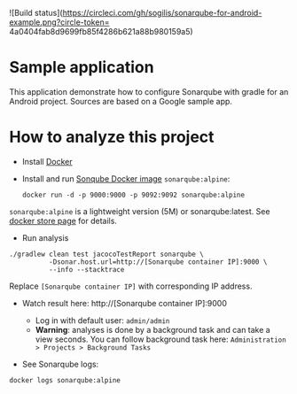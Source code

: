 ![Build status](https://circleci.com/gh/sogilis/sonarqube-for-android-example.png?circle-token= 4a0404fab8d9699fb85f4286b621a88b980159a5)

# Sample application

This application demonstrate how to configure Sonarqube with gradle for an Android project.
Sources are based on a Google sample app.

# How to analyze this project
- Install [Docker](https://www.docker.com)

- Install and run [Sonqube Docker image](https://store.docker.com/images/3f8fc4ce-eb8e-40ad-88ba-69e97299c64f?tab=description) `sonarqube:alpine`:
  ```
  docker run -d -p 9000:9000 -p 9092:9092 sonarqube:alpine
  ```

`sonarqube:alpine` is a lightweight version (5M) or sonarqube:latest. See [docker store page](https://store.docker.com/images/3f8fc4ce-eb8e-40ad-88ba-69e97299c64f?tab=description) for details.

- Run analysis
```
./gradlew clean test jacocoTestReport sonarqube \
          -Dsonar.host.url=http://[Sonarqube container IP]:9000 \
          --info --stacktrace
```
Replace `[Sonarqube container IP]` with corresponding IP address.

- Watch result here: http://[Sonarqube container IP]:9000
  * Log in with default user: `admin/admin`
  * **Warning**: analyses is done by a background task and can take a view seconds. You can follow background task here: `Administration > Projects > Background Tasks`

- See Sonarqube logs:
```
docker logs sonarqube:alpine
```
